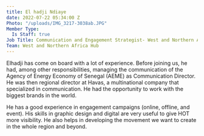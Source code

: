 ```yaml
---
title: El hadji Ndiaye
date: 2022-07-22 05:34:00 Z
Photo: "/uploads/IMG_3217-3038ab.JPG"
Member Type:
  Is Staff: true
Job Title: Communication and Engagement Strategist- West and Northern Africa
Team: West and Northern Africa Hub
---
```


Elhadji has come on board with a lot of experience. Before joining us, he had, among other responsibilities, managing the communication of the Agency of Energy Economy of Senegal (AEME) as Communication Director. He was then regional director at Havas, a multinational company that specialized in communication. He had the opportunity to work with the biggest brands in the world.

He has a good experience in engagement campaigns (online, offline, and event). His skills in graphic design and digital are very useful to give HOT more visibility. He also helps in developing the movement we want to create in the whole region and beyond.